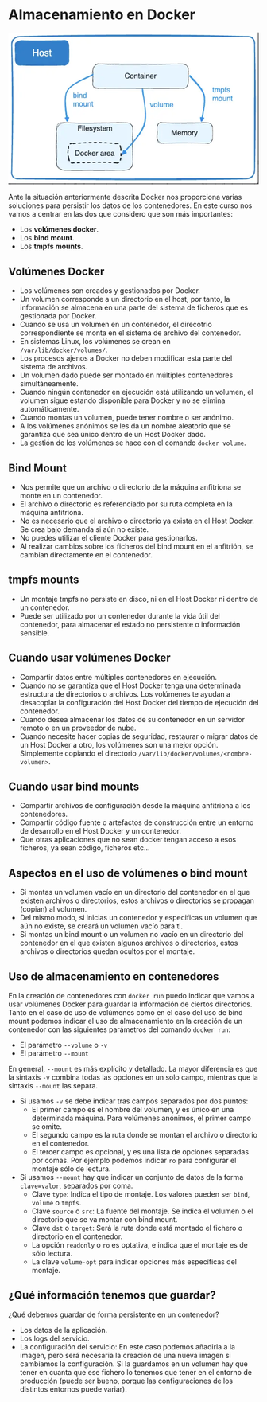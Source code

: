 # Almacenamiento en Docker

![docker](img/almacenamiento.png)

Ante la situación anteriormente descrita Docker nos proporciona varias soluciones para persistir los datos de los contenedores. En este curso nos vamos a centrar en las dos que considero que son más importantes:

* Los **volúmenes docker**.
* Los **bind mount**.
* Los **tmpfs mounts**.


## Volúmenes Docker

* Los volúmenes son creados y gestionados por Docker.
* Un volumen corresponde a un directorio en el host, por tanto, la información se almacena en una parte del sistema de ficheros que es gestionada por Docker.
* Cuando se usa un volumen en un contenedor, el direcotrio correspondiente se monta en el sistema de archivo del contenedor.
* En sistemas Linux, los volúmenes se crean en `/var/lib/docker/volumes/`.
* Los procesos ajenos a Docker no deben modificar esta parte del sistema de archivos.
* Un volumen dado puede ser montado en múltiples contenedores simultáneamente. 
* Cuando ningún contenedor en ejecución está utilizando un volumen, el volumen sigue estando disponible para Docker y no se elimina automáticamente. 
* Cuando montas un volumen, puede tener nombre o ser anónimo. 
* A los volúmenes anónimos se les da un nombre aleatorio que se garantiza que sea único dentro de un Host Docker dado. 
* La gestión de los volúmenes se hace con el comando `docker volume`.

## Bind Mount

* Nos permite que un archivo o directorio de la máquina anfitriona se monte en un contenedor.
* El archivo o directorio es referenciado por su ruta completa en la máquina anfitriona.
* No es necesario que el archivo o directorio ya exista en el Host Docker. Se crea bajo demanda si aún no existe.
* No puedes utilizar el cliente Docker para gestionarlos.
* Al realizar cambios sobre los ficheros del bind mount en el anfitrión, se cambian directamente en el contenedor.

## tmpfs mounts

* Un montaje tmpfs no persiste en disco, ni en el Host Docker ni dentro de un contenedor. 
* Puede ser utilizado por un contenedor durante la vida útil del contenedor, para almacenar el estado no persistente o información sensible.

## Cuando usar volúmenes Docker

* Compartir datos entre múltiples contenedores en ejecución.
* Cuando no se garantiza que el Host Docker tenga una determinada estructura de directorios o archivos. Los volúmenes te ayudan a desacoplar la configuración del Host Docker del tiempo de ejecución del contenedor.
* Cuando desea almacenar los datos de su contenedor en un servidor remoto o en un proveedor de nube.
* Cuando necesite hacer copias de seguridad, restaurar o migrar datos de un Host Docker a otro, los volúmenes son una mejor opción. Simplemente copiando el directorio `/var/lib/docker/volumes/<nombre-volumen>`.

## Cuando usar bind mounts

* Compartir archivos de configuración desde la máquina anfitriona a los contenedores.
* Compartir código fuente o artefactos de construcción entre un entorno de desarrollo en el Host Docker y un contenedor.
* Que otras aplicaciones que no sean docker tengan acceso a esos ficheros, ya sean código, ficheros etc...

## Aspectos en el uso de volúmenes o bind mount

* Si montas un volumen vacío en un directorio del contenedor en el que existen archivos o directorios, estos archivos o directorios se propagan (copian) al volumen. 
* Del mismo modo, si inicias un contenedor y especificas un volumen que aún no existe, se creará un volumen vacío para ti. 
* Si montas un bind mount o un volumen no vacío en un directorio del contenedor en el que existen algunos archivos o directorios, estos archivos o directorios quedan ocultos por el montaje.

## Uso de almacenamiento en contenedores

En la creación de contenedores con `docker run` puedo indicar que vamos a usar volúmenes Docker para guardar la información de ciertos directorios. Tanto en el caso de uso de volúmenes como en el caso del uso de bind mount podemos indicar el uso de almacenamiento en la creación de un contenedor con las siguientes parámetros del comando `docker run`:

* El parámetro `--volume` o `-v`
* El parámetro `--mount`

En general, `--mount` es más explícito y detallado. La mayor diferencia es que la sintaxis `-v` combina todas las opciones en un solo campo, mientras que la sintaxis `--mount` las separa.

* Si usamos `-v` se debe indicar tras campos separados por dos puntos:
    * El primer campo es el nombre del volumen, y es único en una determinada máquina. Para volúmenes anónimos, el primer campo se omite.
    * El segundo campo es la ruta donde se montan el archivo o directorio en el contenedor.
    * El tercer campo es opcional, y es una lista de opciones separadas por comas. Por ejemplo podemos indicar `ro` para configurar el montaje sólo de lectura.
* Si usamos `--mount` hay que indicar un conjunto de datos de la forma `clave=valor`, separados por coma.
    * Clave `type`: Indica el tipo de montaje. Los valores pueden ser `bind`, `volume` o `tmpfs`.
    * Clave `source` o `src`: La fuente del montaje. Se indica el volumen o el directorio que se va montar con bind mount.
    * Clave `dst` o `target`: Será la ruta donde está montado el fichero o directorio en el contenedor. 
    * La opción `readonly` o `ro` es optativa, e indica que el montaje es de sólo lectura.
    * La clave `volume-opt` para indicar opciones más específicas del montaje.


## ¿Qué información tenemos que guardar?

¿Qué debemos guardar de forma persistente en un contenedor?

* Los datos de la aplicación.
* Los logs del servicio.
* La configuración del servicio: En este caso podemos añadirla a la imagen, pero será necesaria la creación de una nueva imagen si cambiamos la configuración. Si la guardamos en un volumen hay que tener en cuanta que ese fichero lo tenemos que tener en el entorno de producción (puede ser bueno, porque las configuraciones de los distintos entornos puede variar).



